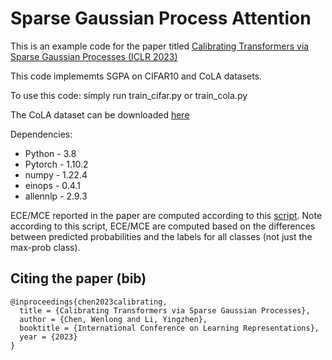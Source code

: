 # Sparse Gaussian Process Attention
This is an example code for the paper titled [Calibrating Transformers via Sparse Gaussian Processes (ICLR 2023)](https://openreview.net/pdf?id=jPVAFXHlbL)

This code implememts SGPA on CIFAR10 and CoLA datasets.

To use this code: simply run train_cifar.py or train_cola.py

The CoLA dataset can be downloaded [here](https://nyu-mll.github.io/CoLA/)

Dependencies:
- Python - 3.8
- Pytorch - 1.10.2
- numpy - 1.22.4
- einops - 0.4.1
- allennlp - 2.9.3

ECE/MCE reported in the paper are computed according to this [script](https://colab.research.google.com/drive/1H_XlTbNvjxlAXMW5NuBDWhxF3F2Osg1F?usp=sharing#scrollTo=w1SAqFR7wPvs). Note according to this script, ECE/MCE are computed based on the differences between predicted probabilities and the labels for all classes (not just the max-prob class).

## Citing the paper (bib)
```
@inproceedings{chen2023calibrating,
  title = {Calibrating Transformers via Sparse Gaussian Processes},
  author = {Chen, Wenlong and Li, Yingzhen},
  booktitle = {International Conference on Learning Representations},
  year = {2023}
}
```
